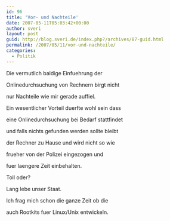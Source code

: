 ```yaml
---
id: 96
title: 'Vor- und Nachteile'
date: 2007-05-11T05:03:42+00:00
author: sveri
layout: post
guid: http://blog.sveri.de/index.php?/archives/87-guid.html
permalink: /2007/05/11/vor-und-nachteile/
categories:
  - Politik
---
```

Die vermutlich baldige Einfuehrung der 
  
Onlinedurchsuchung von Rechnern birgt nicht
  
nur Nachteile wie mir gerade auffiel.

Ein wesentlicher Vorteil duerfte wohl sein dass
  
eine Onlinedurchsuchung bei Bedarf stattfindet
  
und falls nichts gefunden werden sollte bleibt
  
der Rechner zu Hause und wird nicht so wie
  
frueher von der Polizei eingezogen und
  
fuer laengere Zeit einbehalten.

Toll oder?

Lang lebe unser Staat.

Ich frag mich schon die ganze Zeit ob die
  
auch Rootkits fuer Linux/Unix entwickeln.